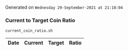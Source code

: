 Generated on `Wednesday 29-September-2021 at 21:18:04`

### Current to Target Coin Ratio
`current_coin_ratio.sh`

Date|Current|Target|Ratio
---|---|---|---

